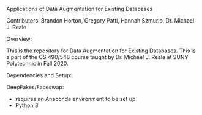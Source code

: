 Applications of Data Augmentation for Existing Databases

Contributors: Brandon Horton, Gregory Patti, Hannah Szmurlo, Dr. Michael J. Reale

Overview:

This is the repository for Data Augmentation for Existing Databases. This is a part of the CS 490/548 course taught by
Dr. Michael J. Reale at SUNY Polytechnic in Fall 2020.

Dependencies and Setup:

DeepFakes/Faceswap:

- requires an Anaconda environment to be set up
- Python 3 





